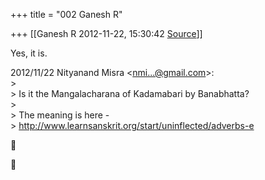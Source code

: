 +++
title = "002 Ganesh R"

+++
[[Ganesh R	2012-11-22, 15:30:42 [Source](https://groups.google.com/g/bvparishat/c/gq72UVlr-Pw)]]



Yes, it is.

  
2012/11/22 Nityanand Misra \<[nmi...@gmail.com]()\>:  
\>  
\> Is it the Mangalacharana of Kadamabari by Banabhatta?  
\>  
\> The meaning is here -  
\> <http://www.learnsanskrit.org/start/uninflected/adverbs-e>





